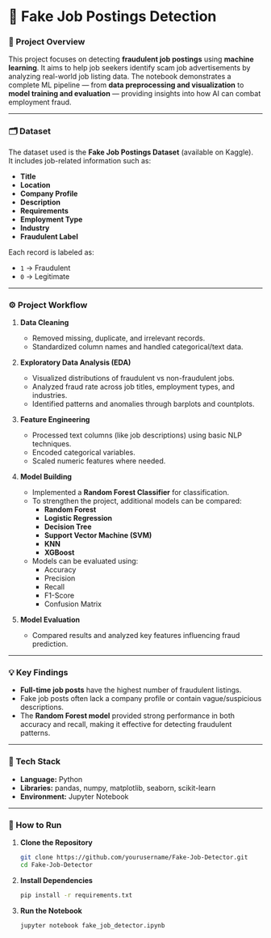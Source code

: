 # 🧠 Fake Job Postings Detection

### 📘 Project Overview  
This project focuses on detecting **fraudulent job postings** using **machine learning**. It aims to help job seekers identify scam job advertisements by analyzing real-world job listing data. The notebook demonstrates a complete ML pipeline — from **data preprocessing and visualization** to **model training and evaluation** — providing insights into how AI can combat employment fraud.

---

### 🗂️ Dataset  
The dataset used is the **Fake Job Postings Dataset** (available on Kaggle).  
It includes job-related information such as:
- **Title**
- **Location**
- **Company Profile**
- **Description**
- **Requirements**
- **Employment Type**
- **Industry**
- **Fraudulent Label**

Each record is labeled as:
- `1` → Fraudulent  
- `0` → Legitimate  

---

### ⚙️ Project Workflow  

1. **Data Cleaning**
   - Removed missing, duplicate, and irrelevant records.  
   - Standardized column names and handled categorical/text data.

2. **Exploratory Data Analysis (EDA)**
   - Visualized distributions of fraudulent vs non-fraudulent jobs.  
   - Analyzed fraud rate across job titles, employment types, and industries.  
   - Identified patterns and anomalies through barplots and countplots.

3. **Feature Engineering**
   - Processed text columns (like job descriptions) using basic NLP techniques.  
   - Encoded categorical variables.  
   - Scaled numeric features where needed.

4. **Model Building**
   - Implemented a **Random Forest Classifier** for classification.  
   - To strengthen the project, additional models can be compared:
     - **Random Forest**
     - **Logistic Regression**
     - **Decision Tree**
     - **Support Vector Machine (SVM)**
     - **KNN**
     - **XGBoost**
   - Models can be evaluated using:
     - Accuracy  
     - Precision  
     - Recall  
     - F1-Score  
     - Confusion Matrix  

5. **Model Evaluation**
   - Compared results and analyzed key features influencing fraud prediction.

---

### 💡 Key Findings  
- **Full-time job posts** have the highest number of fraudulent listings.  
- Fake job posts often lack a company profile or contain vague/suspicious descriptions.  
- The **Random Forest model** provided strong performance in both accuracy and recall, making it effective for detecting fraudulent patterns.

---

### 🧩 Tech Stack  
- **Language:** Python  
- **Libraries:** pandas, numpy, matplotlib, seaborn, scikit-learn  
- **Environment:** Jupyter Notebook  

---

### 🚀 How to Run  

1. **Clone the Repository**
   ```bash
   git clone https://github.com/yourusername/Fake-Job-Detector.git
   cd Fake-Job-Detector

2. **Install Dependencies**
   ```bash
   pip install -r requirements.txt

3. **Run the Notebook**
   ```bash
   jupyter notebook fake_job_detector.ipynb
